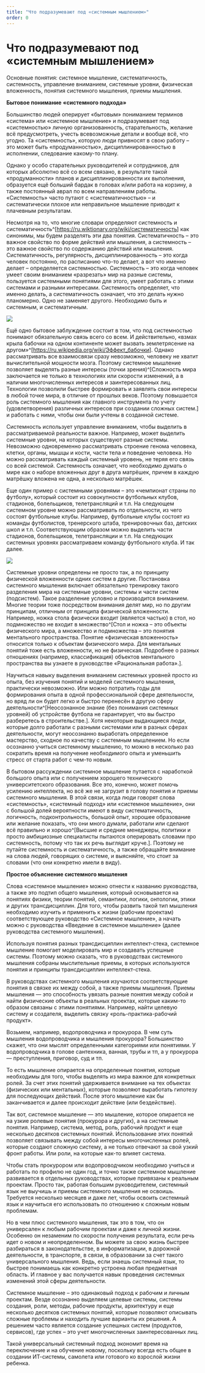 ```yaml
---
title: "Что подразумевают под «системным мышлением»"
order: 0
---
```


# Что подразумевают под «системным мышлением»

Основные понятия: системное мышление, систематичность, системность, управление вниманием, системные уровни, физическая вложенность, понятия системного мышления, приемы мышления.

**Бытовое понимание** **«системного подхода»**

Большинство людей оперирует «бытовым» пониманием терминов «система» или «системное мышление» и подразумевает под «системностью» личную организованность, старательность, желание всё предусмотреть, учесть всевозможные детали и вообще всё, что угодно. Та «системность», которую люди привносят в свою работу – это может быть «продуманностью», дисциплинированностью в исполнении, следование какому-то плану.

Однако у особо старательных руководителей и сотрудников, для которых абсолютно всё со всем связано, в результате такой «продуманности» планов и дисциплинированности их выполнения, образуется ещё больший бардак в головах и/или работа на корзину, а также постоянный аврал по всем направлениям работы. «Системность» часто путают с «систематичностью» – и систематически плохое или неправильное мышление приводит к плачевным результатам.

Несмотря на то, что многие словари определяют системность и систематичность^[<https://ru.wiktionary.org/wiki/систематичность>] как синонимы, мы будем разделять эти два понятия. Систематичность – это важное свойство по форме действий или мышления, а системность – это важное свойство по содержанию действий или мышления. Систематичность, регулярность, дисциплинированность – это когда человек постоянно, по расписанию что-то делает, а вот что именно делает – определяется системностью. Системность – это когда человек умеет своим вниманием «разрезать» мир на разные системы, пользуется системными понятиями для этого, умеет работать с этими системами и разными интересами. Системность определяет, что именно делать, а систематичность означает, что это делать нужно планомерно. Одно не заменяет другого. Необходимо быть и системным, и систематичным.

![](/ru/personal/systems-self-development/40.png)

Ещё одно бытовое заблуждение состоит в том, что под системностью понимают обязательную связь всего со всем. И действительно, «взмах крыла бабочки на одном континенте может вызвать землетрясение на другом»^[<https://ru.wikipedia.org/wiki/Эффект_бабочки>]. Однако рассматривать все взаимосвязи сразу невозможно, человеку не хватит вычислительной мощности мозга. Поэтому системное мышление позволяет выделять разные интересы (точки зрения)^[Сложность мира заключается не только в технологиях или скорости изменений, а в наличии многочисленных интересов и заинтересованных лиц. Технологии позволили быстрее формировать и заявлять свои интересы в любой точке мира, в отличие от прошлых веков. Поэтому повышается роль системного мышления как главного инструмента по учету (удовлетворения) различных интересов при создании сложных систем.] и работать с ними, чтобы они были учтены в созданной системе.

Системность использует управление вниманием, чтобы выделить в рассматриваемой реальности важное. Например, может выделить системные уровни, на которых существуют разные системы. Невозможно одновременно рассматривать строение генома человека, клетки, органы, мышцы и кости, части тела и поведение человека. Но можно рассматривать каждый системный уровень, не теряя его связь со всей системой. Системность означает, что необходимо думать о мире как о наборе вложенных друг в друга матрёшек, причем в каждую матрёшку вложена не одна, а несколько матрёшек.

Еще один пример с системными уровнями – это «чемпионат страны по футболу», который состоит из совокупности футбольных клубов, стадионов, болельщиков, телетрансляций и т.п. На следующем системном уровне можно рассматривать по отдельности, из чего состоят футбольные клубы. Например, футбольные клубы состоят из команды футболистов, тренерского штаба, тренировочных баз, детских школ и т.п. Соответствующим образом можно выделить части стадионов, болельщиков, телетрансляции и т.п. На следующих системных уровнях рассматриваем команду футбольного клуба. И так далее.

![](/ru/personal/systems-self-development/41.png)

Системные уровни определены не просто так, а по принципу физической вложенности одних систем в другие. Постановка системного мышления включает обязательно тренировку такого разделения мира на системные уровни, системы и части систем (подсистем). Такое разделение условно и производится вниманием. Многие теории тоже посредством внимания делят мир, но по другим принципам, отличным от принципа физической вложенности. Например, ножка стола физически входит (является частью) в стол, но подмножество не входит в множество^[Стол и ножка – это объекты физического мира, а множество и подмножества – это понятия ментального пространства. Понятие «физическая вложенность» относится только к объектам физического мира. Для ментальных понятий тоже есть вложенности, но не физическая. Подробнее о разных отношениях (например, классификация) объектов ментального пространства вы узнаете в руководстве «Рациональная работа».].

Научиться навыку выделения вниманием системных уровней просто из опыта, без изучения понятий и моделей системного мышления, практически невозможно. Или можно потратить годы для формирования опыта в одной профессиональной сфере деятельности, но вряд ли он будет легко и быстро перенесён в другую сферу деятельности^[Неосознанное знание (без понимания системных уровней) об устройстве футбола не гарантирует, что вы быстро разберетесь в строительстве.]. Хотя некоторые выдающиеся люди, которые долго работали с разными системами или в разных сферах деятельности, могут неосознанно выработать определенное мастерство, сходное по качеству с системным мышлением. Но если осознанно учиться системному мышлению, то можно в несколько раз сократить время на получение необходимого опыта и уменьшить стресс от старта работ с чем-то новым.

В бытовом рассуждении системное мышление путается с наработкой большого опыта или с получением хорошего технического университетского образования. Все это, конечно, может помочь усилению интеллекта, но всё же не загрузит в голову понятия и приемы системного мышления. В этой связи, когда люди говорят слова «системность», «системный подход» или «системное мышление», они с большой долей вероятности имеют в виду систематичность, логичность, подконтрольность, большой опыт, хорошее образование или желание показать, что они много думали, работали или сделают всё правильно и хорошо^[Высшие и средние менеджеры, политики и просто амбициозные специалисты пытаются оперировать словами про системность, потому что так их речь выглядит круче.]. Поэтому не путайте системность и систематичность, а также обращайте внимание на слова людей, говорящих о системе, и выясняйте, что стоит за словами (что они конкретно имели в виду).

**Простое объяснение системного мышления**

Слова «системное мышление» можно отнести к названию руководства, а также это подтип общего мышления, который основывается на понятиях физики, теории понятий, семантики, логики, онтологии, этики и других трансдисциплин. Для того, чтобы развить такой тип мышления необходимо изучить и применить к жизни (рабочим проектам) соответствующее руководство «Системное мышление», а начать можно с руководства «Введение в системное мышление» (далее руководства системного мышления).

Используя понятия разных трансдисциплин интеллект-стека, системное мышление помогает моделировать мир и создавать успешные системы. Поэтому можно сказать, что в руководствах системного мышления собраны мыслительные приемы, в которых используются понятия и принципы трансдисциплин интеллект-стека.

В руководствах системного мышления изучаются соответствующие понятия в связке их между собой, а также приемы мышления. Приемы мышления — это способность увязать разные понятия между собой и найти физические объекты в реальных проектах, которые каким-то образом связаны с этими понятиями. Например, найти целевую систему и создателя, выделить связку «роль-практика-рабочий продукт».

Возьмем, например, водопроводчика и прокурора. В чем суть мышления водопроводчика и мышления прокурора? Большинство скажет, что они мыслят определенными категориями или понятиями. У водопроводчика в голове сантехника, ванная, трубы и тп, а у прокурора — преступления, приговор, суд и тп.

То есть мышление опирается на определенные понятия, которые необходимы для того, чтобы выделять из мира важное для конкретных ролей. За счет этих понятий удерживается внимание на тех объектах (физических или ментальных), которые позволяют выработать гипотезу для последующих действий. После этого мышление как бы заканчивается и далее происходит действие (или бездействие).

Так вот, системное мышление — это мышление, которое опирается не на узкие ролевые понятия (прокурора и других), а на системные понятия. Например, система, метод, роль, рабочий продукт и еще несколько десятков системных понятий. Использование этих понятий позволяет связывать между собой интересы многочисленных ролей, которые создают сложную систему, а не только отвечают за свой узкий фронт работы. Или роли, на которые как-то влияет система.

Чтобы стать прокурором или водопроводчиком необходимо учиться и работать по профилю не один год, и точно также системное мышление развивается в отдельных руководствах, которые привязаны к реальным проектам. Просто так, работая большим руководителем, системный язык не выучишь и приемы системного мышления не освоишь. Требуется несколько месяцев и даже лет, чтобы освоить системный язык и научиться его использовать по отношению к сложным новым проблемам.

Но в чем плюс системного мышления, так это в том, что он универсален к любым рабочим проектам и даже к личной жизни. Особенно он незаменим по скорости получения результата, если речь идет о новом и неопределенном. Вы можете за свою жизнь быстрее разбираться в законодательстве, в информатизации, в дорожной деятельности, в транспорте, в связи, в образовании за счет такого универсального мышления. Ведь, если знаешь системный язык, то быстрее понимаешь как конкретно устроена любая предметная область. И главное у вас получается навык проведения системных изменений этой сферы деятельности.

Системное мышление – это одинаковый подход к рабочим и личным проектам. Везде осознанно выделяем целевые системы, системы создания, роли, методы, рабочие продукты, архитектуру и еще несколько десятков системных понятий, которые позволяют описывать сложные проблемы и находить лучшие варианты их решения. А решением часто является создание успешных систем (продуктов, сервисов), где успех – это учет многочисленных заинтересованных лиц.

Такой универсальный системный подход экономит время на переключение и на обучение новому, поскольку всегда есть общее в создании ИТ-системы, самолета или готового ко взрослой жизни ребенка.